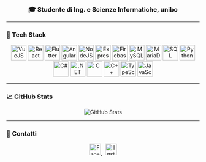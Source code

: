 <h3 align="center">🎓 Studente di Ing. e Scienze Informatiche, unibo</h3>

---

### 🚀 Tech Stack

<p align="center">
  <a href="https://vuejs.org/" target="_blank"><img src="https://cdn.jsdelivr.net/gh/devicons/devicon/icons/vuejs/vuejs-original-wordmark.svg" width="40" alt="VueJS"/></a>
  <a href="https://react.dev/" target="_blank"><img src="https://cdn.jsdelivr.net/gh/devicons/devicon/icons/react/react-original.svg" width="40" alt="React"/></a>
  <a href="https://flutter.dev/" target="_blank"><img src="https://www.vectorlogo.zone/logos/flutterio/flutterio-icon.svg" width="40" alt="Flutter"/></a>
  <a href="https://angular.io/" target="_blank"><img src="https://angular.io/assets/images/logos/angular/angular.svg" width="40" alt="Angular"/></a>
  <a href="https://nodejs.org/" target="_blank"><img src="https://cdn.jsdelivr.net/gh/devicons/devicon/icons/nodejs/nodejs-original.svg" width="40" alt="NodeJS"/></a>
  <a href="https://expressjs.com/" target="_blank"><img src="https://cdn.jsdelivr.net/gh/devicons/devicon/icons/express/express-original-wordmark.svg" width="40" alt="Express"/></a>
  <a href="https://firebase.google.com/" target="_blank"><img src="https://www.vectorlogo.zone/logos/firebase/firebase-icon.svg" width="40" alt="Firebase"/></a>
  <a href="https://www.mysql.com/" target="_blank"><img src="https://cdn.jsdelivr.net/gh/devicons/devicon/icons/mysql/mysql-original.svg" width="40" alt="MySQL"/></a>
  <a href="https://mariadb.org/" target="_blank"><img src="https://cdn.jsdelivr.net/gh/devicons/devicon/icons/mariadb/mariadb-original.svg" width="40" alt="MariaDB"/></a>
  <a href="https://www.microsoft.com/sql-server" target="_blank"><img src="https://www.svgrepo.com/show/303229/microsoft-sql-server-logo.svg" width="40" alt="SQL Server"/></a>
  <a href="https://www.python.org/" target="_blank"><img src="https://cdn.jsdelivr.net/gh/devicons/devicon/icons/python/python-original.svg" width="40" alt="Python"/></a>
  <a href="https://learn.microsoft.com/en-us/dotnet/csharp/" target="_blank"><img src="https://cdn.jsdelivr.net/gh/devicons/devicon/icons/csharp/csharp-original.svg" width="40" alt="C#"/></a>
  <a href="https://dotnet.microsoft.com/" target="_blank"><img src="https://cdn.jsdelivr.net/gh/devicons/devicon/icons/dot-net/dot-net-original.svg" width="40" alt=".NET"/></a>
  <a href="https://en.wikipedia.org/wiki/C_(programming_language)" target="_blank"><img src="https://cdn.jsdelivr.net/gh/devicons/devicon/icons/c/c-original.svg" width="40" alt="C"/></a>
  <a href="https://isocpp.org/" target="_blank"><img src="https://cdn.jsdelivr.net/gh/devicons/devicon/icons/cplusplus/cplusplus-original.svg" width="40" alt="C++"/></a>
  <a href="https://www.typescriptlang.org/" target="_blank"><img src="https://cdn.jsdelivr.net/gh/devicons/devicon/icons/typescript/typescript-original.svg" width="40" alt="TypeScript"/></a>
  <a href="https://developer.mozilla.org/en-US/docs/Web/JavaScript" target="_blank"><img src="https://cdn.jsdelivr.net/gh/devicons/devicon/icons/javascript/javascript-original.svg" width="40" alt="JavaScript"/></a>
</p>

---
### 📈 GitHub Stats

<p align="center">
  <img src="https://github-readme-stats.vercel.app/api?username=mxttex&show_icons=true&theme=tokyonight" alt="GitHub Stats" />
  <br/>
</p>

---

### 🔗 Contatti

<p align="center">
  <a href="https://facebook.com/matteo.faccetta" target="_blank">
    <img src="https://cdn.jsdelivr.net/gh/devicons/devicon/icons/facebook/facebook-original.svg" width="30" alt="Facebook" />
  </a>
  &nbsp;
  <a href="https://instagram.com/matteo.faccetta" target="_blank">
    <img src="https://raw.githubusercontent.com/rahuldkjain/github-profile-readme-generator/master/src/images/icons/Social/instagram.svg" width="30" alt="Instagram" />
  </a>
</p>
